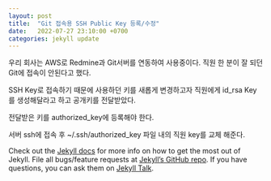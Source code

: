 ```yaml
---
layout: post
title:  "Git 접속용 SSH Public Key 등록/수정"
date:   2022-07-27 23:10:00 +0700
categories: jekyll update
---
```


우리 회사는 AWS로 Redmine과 Git서버를 연동하여 사용중이다. 
직원 한 분이 잘 되던 Git에 접속이 안된다고 했다.

SSH Key로 접속하기 때문에 사용하던 키를 새롭게 변경하고자 직원에게 id_rsa Key를 생성해달라고 하고 공개키를 전달받았다. 

전달받은 키를 authorized_key에 등록해야 한다.

서버 ssh에 접속 후 ~/.ssh/authorized_key 파일 내의 직원 key를 교체 해준다. 


Check out the [Jekyll docs][jekyll-docs] for more info on how to get the most out of Jekyll. File all bugs/feature requests at [Jekyll’s GitHub repo][jekyll-gh]. If you have questions, you can ask them on [Jekyll Talk][jekyll-talk].

[jekyll-docs]: https://jekyllrb.com/docs/home
[jekyll-gh]:   https://github.com/jekyll/jekyll
[jekyll-talk]: https://talk.jekyllrb.com/
